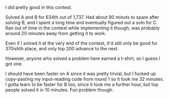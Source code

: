 I did pretty good in this contest.  

Solved A and B for 634th out of 1,737.
Had about 90 minuts to spare after solving B, and I spent a long time and eventually figured out a soln for C.
Ran out of time in the contest while implementing it though; was probably around 20 minutes away from getting it to work.

Even if I solved it at the very end of the contest, it'd still only be good for 370ishth place, and only top 200 advance to the next.

However, anyone who solved a problem here earned a t-shirt, so I guess I got one.

I should have been faster on A since it was pretty trivial, but I fucked up copy-pasting my input-reading code from round 1 so it took me 32 minutes.  
I gotta learn to be faster for B too, since it took me a further hour, but top people solved it in 10 minutes.  Fun problem though.
